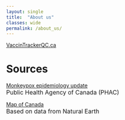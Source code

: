 ```yaml
---
layout: single
title:  "About us"
classes: wide
permalink: /about_us/
---
```


<a href="https://vaccintrackerqc.ca/" target="_blank">VaccinTrackerQC.ca</a><br><font size="3"></font>

# Sources
<a href="https://health-infobase.canada.ca/monkeypox/" target="_blank">Monkeypox epidemiology update</a><br><font size="3">Public Health Agency of Canada (PHAC)</font>

<a href="https://www.naturalearthdata.com" target="_blank">Map of Canada</a><br><font size="3">Based on data from Natural Earth</font>